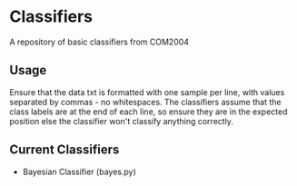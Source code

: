 # Classifiers

A repository of basic classifiers from COM2004

## Usage
Ensure that the data txt is formatted with one sample per line, with values separated by commas - no whitespaces.
The classifiers assume that the class labels are at the end of each line, so ensure they are in the expected position else the classifier won't classify anything correctly.


## Current Classifiers
- Bayesian Classifier (bayes.py)
